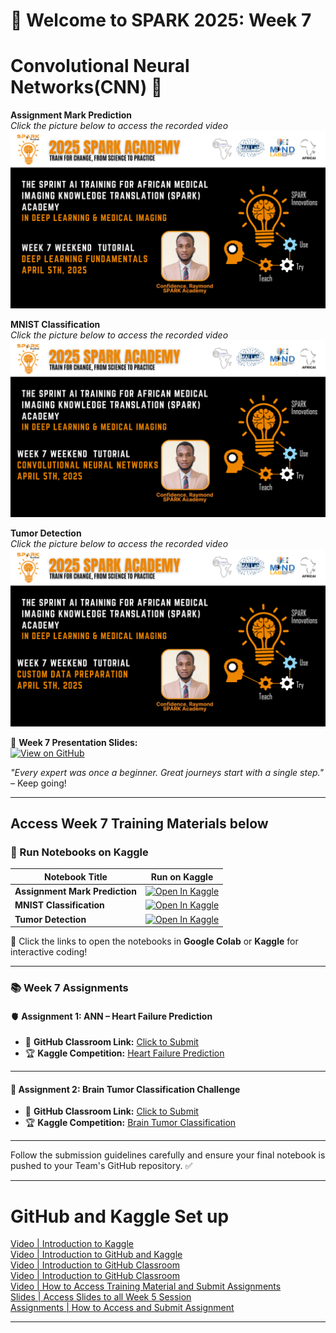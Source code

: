 
# 🚀 Welcome to SPARK 2025: Week 7 
# Convolutional Neural Networks(CNN) 🐍 
**Assignment Mark Prediction**  
_Click the picture below to access the recorded video_  
[![Assignment Mark Prediction](https://github.com/SPARK-Academy-2025/SPARK-2025/blob/main/SPARK%202025_%20Week%207%20-%20Convolutional%20Neural%20Networks/week7_1.png?raw=true)](https://youtu.be/hRe69Q7qnHA)

**MNIST Classification**  
_Click the picture below to access the recorded video_  
[![MNIST Classification](https://github.com/SPARK-Academy-2025/SPARK-2025/blob/main/SPARK%202025_%20Week%207%20-%20Convolutional%20Neural%20Networks/week7_2.png?raw=true)](https://youtu.be/jDucTySo3OI)

**Tumor Detection**  
_Click the picture below to access the recorded video_  
[![Tumor Detection](https://github.com/SPARK-Academy-2025/SPARK-2025/blob/main/SPARK%202025_%20Week%207%20-%20Convolutional%20Neural%20Networks/week7_3.png?raw=true)](https://youtu.be/YourTumorVideoLinkHere)

🔗 **Week 7 Presentation Slides:**  
[![View on GitHub](https://img.shields.io/badge/View%20on-GitHub-181717?style=for-the-badge&logo=github&logoColor=white)](https://github.com/SPARK-Academy-2025/SPARK-2025/blob/main/SPARK%202025_%20Week%207/Week%207_Slides/Week7_Presentation.pptx)


*"Every expert was once a beginner. Great journeys start with a single step."* – Keep going!  

---

## **Access Week 7 Training Materials below**
### 📖 Run Notebooks on Kaggle  

| Notebook Title | Run on Kaggle |
|----------------|---------------|
| **Assignment Mark Prediction** | [![Open In Kaggle](https://kaggle.com/static/images/open-in-kaggle.svg)](https://www.kaggle.com/code/spark2025/assignment-mark-prediction/edit) |
| **MNIST Classification** | [![Open In Kaggle](https://kaggle.com/static/images/open-in-kaggle.svg)](https://www.kaggle.com/code/spark2025/mnist-classification/edit) |
| **Tumor Detection** | [![Open In Kaggle](https://kaggle.com/static/images/open-in-kaggle.svg)](https://www.kaggle.com/code/spark2025/tumor-detection/edit) |


🚀 Click the links to open the notebooks in **Google Colab** or **Kaggle** for interactive coding!

---

### 📚 Week 7 Assignments

#### 🫀 Assignment 1: ANN – Heart Failure Prediction
- 🔗 **GitHub Classroom Link:** [Click to Submit](https://classroom.github.com/a/ACxPfdjq)  
- 🏆 **Kaggle Competition:** [Heart Failure Prediction](https://www.kaggle.com/t/0ee4465f22b94b9eb6fb5e54e5a2b377)

---

#### 🧠 Assignment 2: Brain Tumor Classification Challenge
- 🔗 **GitHub Classroom Link:** [Click to Submit](https://classroom.github.com/a/lTM6wrqs)  
- 🏆 **Kaggle Competition:** [Brain Tumor Classification](https://www.kaggle.com/t/0539734cfeec45fc846bef9fc6466743)

---
 

Follow the submission guidelines carefully and ensure your final notebook is pushed to your Team's GitHub repository. ✅  

---

# GitHub and Kaggle Set up
[Video | Introduction to Kaggle](https://youtu.be/0nKvu6x9dU4)    
[Video | Introduction to GitHub and Kaggle](https://youtu.be/XFfogAFQUPY)     
[Video | Introduction to GitHub Classroom](https://youtu.be/fkEFcZu9ItQ)   
[Video | Introduction to GitHub Classroom](https://youtu.be/fkEFcZu9ItQ)   
[Video | How to Access Training Material and Submit Assignments](https://youtu.be/_qSnp0ScHpk)   
[Slides | Access Slides to all Week 5 Session](https://github.com/SPARK-Academy-2025/SPARK-2025/tree/main/SPARK%202025%3A%20Week%205%20-%20Machine%20Learning%20Concepts/Week%205%3A%20Slides)   
[Assignments | How to Access and Submit Assignment](https://classroom.github.com/a/_RCX3LWo)

---




